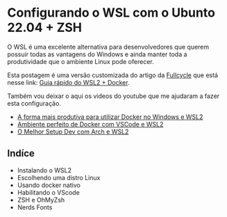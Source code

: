 # Configurando o WSL com o Ubunto 22.04 + ZSH

O WSL é uma excelente alternativa para desenvolvedores que querem possuir todas as vantagens do Windows e ainda manter toda a produtividade que o ambiente Linux pode oferecer.

Esta postagem é uma versão customizada do artigo da [Fullcycle](https://fullcycle.com.br) que está nesse link: [Guia rápido do WSL2 + Docker](https://github.com/codeedu/wsl2-docker-quickstart).

Também vou deixar o aqui os videos do youtube que me ajudaram a fazer esta configuração.
 - [A forma mais produtiva para utilizar Docker no Windows e WSL2](https://www.youtube.com/watch?v=g4HKttouVxA&list=LL&index=113&t=4402s)     
 - [Ambiente perfeito de Docker com VSCode e WSL2](https://www.youtube.com/watch?v=a49gYcBwITc&list=LL&index=112&t=7661s)
 - [O Melhor Setup Dev com Arch e WSL2](https://www.youtube.com/watch?v=sjrW74Hx5Po)

## Indíce
- Instalando o WSL2
- Escolhendo uma distro Linux
- Usando docker nativo
- Habilitando o VScode
- ZSH e OhMyZsh
- Nerds Fonts    
